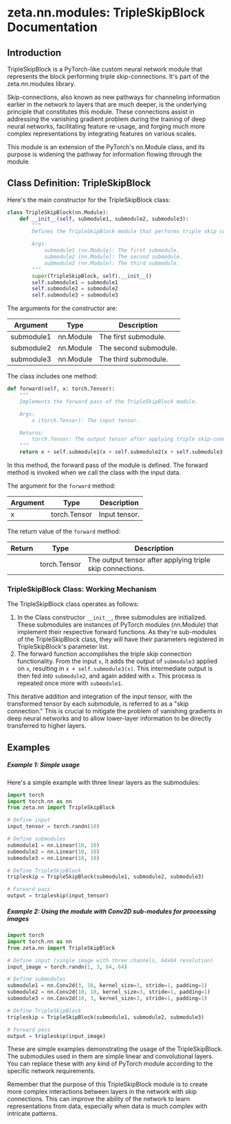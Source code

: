 # zeta.nn.modules: TripleSkipBlock Documentation

## Introduction

TripleSkipBlock is a PyTorch-like custom neural network module that represents the block performing triple skip-connections. It's part of the zeta.nn.modules library.

Skip-connections, also known as new pathways for channeling information earlier in the network to layers that are much deeper, is the underlying principle that constitutes this module. These connections assist in addressing the vanishing gradient problem during the training of deep neural networks, facilitating feature re-usage, and forging much more complex representations by integrating features on various scales.

This module is an extension of the PyTorch's nn.Module class, and its purpose is widening the pathway for information flowing through the module.

## Class Definition: TripleSkipBlock

Here's the main constructor for the TripleSkipBlock class:

```python
class TripleSkipBlock(nn.Module):
    def __init__(self, submodule1, submodule2, submodule3):
        """
        Defines the TripleSkipBlock module that performs triple skip connections.

        Args:
            submodule1 (nn.Module): The first submodule.
            submodule2 (nn.Module): The second submodule.
            submodule3 (nn.Module): The third submodule.
        """
        super(TripleSkipBlock, self).__init__()
        self.submodule1 = submodule1
        self.submodule2 = submodule2
        self.submodule3 = submodule3
```

The arguments for the constructor are:

| Argument    | Type        | Description            |
| ----------- | ----------- | ---------------------- |
| submodule1  | nn.Module   | The first submodule.   |
| submodule2  | nn.Module   | The second submodule.  |
| submodule3  | nn.Module   | The third submodule.   |


The class includes one method:

```python
def forward(self, x: torch.Tensor):
    """
    Implements the forward pass of the TripleSkipBlock module.

    Args:
        x (torch.Tensor): The input tensor.

    Returns:
        torch.Tensor: The output tensor after applying triple skip-connections.
    """
    return x + self.submodule1(x + self.submodule2(x + self.submodule3(x)))
```

In this method, the forward pass of the module is defined. The forward method is invoked when we call the class with the input data.

The argument for the `forward` method:

| Argument | Type         | Description                                  |
| -------- | ------------ | -------------------------------------------- |
| x        | torch.Tensor | Input tensor.                                |

The return value of the `forward` method:

| Return   | Type         | Description                                  |
| -------- | ------------ | -------------------------------------------- |
|          | torch.Tensor | The output tensor after applying triple skip connections.|

### TripleSkipBlock Class: Working Mechanism 

The TripleSkipBlock class operates as follows:

1. In the Class constructor `__init__`, three submodules are initialized. These submodules are instances of PyTorch modules (nn.Module) that implement their respective forward functions. As they're sub-modules of the TripleSkipBlock class, they will have their parameters registered in TripleSkipBlock's parameter list.
2. The forward function accomplishes the triple skip connection functionality. From the input `x`, it adds the output of `submodule3` applied on `x`, resulting in `x + self.submodule3(x)`. This intermediate output is then fed into `submodule2`, and again added with `x`. This process is repeated once more with `submodule1`.

This iterative addition and integration of the input tensor, with the transformed tensor by each submodule, is referred to as a "skip connection." This is crucial to mitigate the problem of vanishing gradients in deep neural networks and to allow lower-layer information to be directly transferred to higher layers.

## Examples

##### Example 1: Simple usage

Here's a simple example with three linear layers as the submodules:

```python
import torch
import torch.nn as nn
from zeta.nn import TripleSkipBlock

# Define input
input_tensor = torch.randn(10)

# Define submodules
submodule1 = nn.Linear(10, 10)
submodule2 = nn.Linear(10, 10)
submodule3 = nn.Linear(10, 10)

# Define TripleSkipBlock
tripleskip = TripleSkipBlock(submodule1, submodule2, submodule3)

# Forward pass
output = tripleskip(input_tensor)
```

##### Example 2: Using the module with Conv2D sub-modules for processing images

```python
import torch
import torch.nn as nn
from zeta.nn import TripleSkipBlock

# Define input (single image with three channels, 64x64 resolution)
input_image = torch.randn(1, 3, 64, 64)

# Define submodules
submodule1 = nn.Conv2d(3, 10, kernel_size=3, stride=1, padding=1)
submodule2 = nn.Conv2d(10, 10, kernel_size=3, stride=1, padding=1)
submodule3 = nn.Conv2d(10, 3, kernel_size=3, stride=1, padding=1)

# Define TripleSkipBlock
tripleskip = TripleSkipBlock(submodule1, submodule2, submodule3)

# Forward pass
output = tripleskip(input_image)
```

These are simple examples demonstrating the usage of the TripleSkipBlock. The submodules used in them are simple linear and convolutional layers. You can replace these with any kind of PyTorch module according to the specific network requirements. 

Remember that the purpose of this TripleSkipBlock module is to create more complex interactions between layers in the network with skip connections. This can improve the ability of the network to learn representations from data, especially when data is much complex with intricate patterns.


